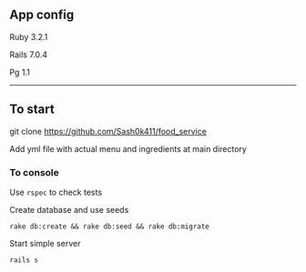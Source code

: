 ## App config
 Ruby 3.2.1

 Rails 7.0.4

 Pg 1.1
 ___
## To start
git clone https://github.com/Sash0k411/food_service

Add yml file with actual menu and ingredients at main directory

### To console 
Use ```rspec``` to check tests

Create database and use seeds

```rake db:create && rake db:seed && rake db:migrate```

Start simple server

```rails s```


